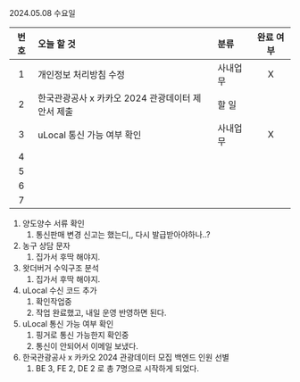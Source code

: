 2024.05.08 수요일

| 번호 | 오늘 할 것                                        | 분류     | 완료 여부 |
| :--: | :------------------------------------------------ | :------- | :-------: |
|  1   | 개인정보 처리방침 수정                            | 사내업무 |     X     |
|  2   | 한국관광공사 x 카카오 2024 관광데이터 제안서 제출 | 할 일    |           |
|  3   | uLocal 통신 가능 여부 확인                        | 사내업무 |     X     |
|  4   |                                                   |          |           |
|  5   |                                                   |          |           |
|  6   |                                                   |          |           |
|  7   |                                                   |          |           |

1. 양도양수 서류 확인
   1. 통신판매 변경 신고는 했는디,, 다시 발급받아야하나..?
2. 농구 상담 문자
   1. 집가서 후딱 해야지.
3. 왓더버거 수익구조 분석
   1. 집가서 후딱 해야지.
4. uLocal 수신 코드 추가
   1. 확인작업중
   2. 작업 완료했고, 내일 운영 반영하면 된다.
5. uLocal 통신 가능 여부 확인
   1. 핑거로 통신 가능한지 확인중
   2. 통신이 안되어서 이메일 보냈다.
6. 한국관광공사 x 카카오 2024 관광데이터 모집 백엔드 인원 선별
   1. BE 3, FE 2, DE 2 로 총 7명으로 시작하게 되었다.

